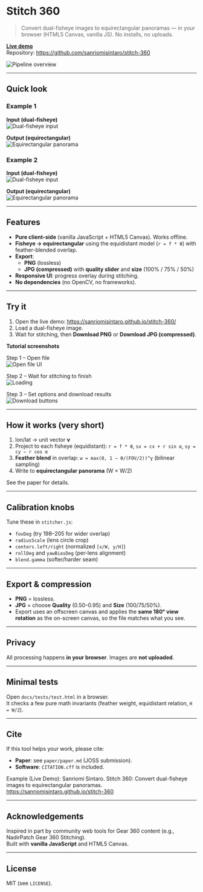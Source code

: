 # Stitch 360

> Convert dual-fisheye images to equirectangular panoramas — in your browser (HTML5 Canvas, vanilla JS). No installs, no uploads.

[**Live demo**](https://sanriomisintaro.github.io/stitch-360/)  
Repository: https://github.com/sanriomisintaro/stitch-360

![Pipeline overview](docs/assets/readme/figure-pipeline.png)

---

## Quick look

### Example 1
**Input (dual-fisheye)**  
![Dual-fisheye input](docs/assets/readme/example-1.jpg)

**Output (equirectangular)**  
![Equirectangular panorama](docs/assets/readme/example-1-stitched.jpg)

### Example 2
**Input (dual-fisheye)**  
![Dual-fisheye input](docs/assets/readme/example-2.jpg)

**Output (equirectangular)**  
![Equirectangular panorama](docs/assets/readme/example-2-stitched.jpg)

---

## Features

- **Pure client-side** (vanilla JavaScript + HTML5 Canvas). Works offline.
- **Fisheye -> equirectangular** using the equidistant model (`r = f * θ`) with feather-blended overlap.
- **Export**:  
  - **PNG** (lossless)  
  - **JPG (compressed)** with **quality slider** and **size** (100% / 75% / 50%)
- **Responsive UI**: progress overlay during stitching.
- **No dependencies** (no OpenCV, no frameworks).

---

## Try it

1) Open the live demo: https://sanriomisintaro.github.io/stitch-360/  
2) Load a dual-fisheye image.  
3) Wait for stitching, then **Download PNG** or **Download JPG (compressed)**.

**Tutorial screenshots**

Step 1 – Open file  
![Open file UI](docs/assets/readme/screenshot-1.png)

Step 2 – Wait for stitching to finish  
![Loading](docs/assets/readme/screenshot-2.png)

Step 3 – Set options and download results  
![Download buttons](docs/assets/readme/screenshot-3.png)

---

## How it works (very short)

1) lon/lat -> unit vector **v**  
2) Project to each fisheye (equidistant): `r = f * θ`, `sx = cx + r sin α`, `sy = cy − r cos α`  
3) **Feather blend** in overlap: `w = max(0, 1 − θ/(FOV/2))^γ` (bilinear sampling)  
4) Write to **equirectangular panorama** (W × W/2)

See the paper for details.

---

## Calibration knobs

Tune these in `stitcher.js`:

- `fovDeg` (try 198–205 for wider overlap)  
- `radiusScale` (lens circle crop)  
- `centers.left/right` (normalized `[x/W, y/H]`)  
- `rollDeg` and `yawBiasDeg` (per-lens alignment)  
- `blend.gamma` (softer/harder seam)

---

## Export & compression

- **PNG** = lossless.  
- **JPG** = choose **Quality** (0.50–0.95) and **Size** (100/75/50%).  
- Export uses an offscreen canvas and applies the **same 180° view rotation** as the on-screen canvas, so the file matches what you see.

---

## Privacy

All processing happens **in your browser**. Images are **not uploaded**.

---

## Minimal tests

Open `docs/tests/test.html` in a browser.  
It checks a few pure math invariants (feather weight, equidistant relation, `H = W/2`).  

---

## Cite

If this tool helps your work, please cite:

- **Paper**: see `paper/paper.md` (JOSS submission).  
- **Software**: `CITATION.cff` is included.

Example (Live Demo):
Sanriomi Sintaro. Stitch 360: Convert dual-fisheye images to equirectangular panoramas.
https://sanriomisintaro.github.io/stitch-360

---

## Acknowledgements

Inspired in part by community web tools for Gear 360 content (e.g., NadirPatch Gear 360 Stitching).  
Built with **vanilla JavaScript** and HTML5 Canvas.

---

## License

MIT (see `LICENSE`).
